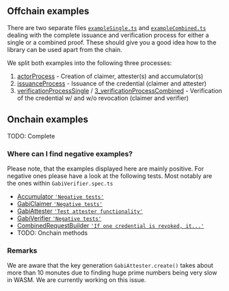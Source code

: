 ## Offchain examples

There are two separate files [`exampleSingle.ts`](exampleSingle.ts) and [`exampleCombined.ts`](exampleCombined.ts) dealing with the complete issuance and verification process for either a single or a combined proof. These should give you a good idea how to the library can be used apart from the chain.

We split both examples into the following three processes:

1. [actorProcess](./offchain/1_actorProcess.ts) - Creation of claimer, attester(s) and accumulator(s)
2. [issuanceProcess](./offchain/2_issuanceProcess.ts) - Issuance of the credential (claimer and attester)
3. [verificationProcessSingle](./offchain/3_verificationProcessSingle.ts) / [3_verificationProcessCombined](./offchain/3_verificationProcessCombined.ts) - Verification of the credential w/ and w/o revocation (claimer and verifier)

## Onchain examples

TODO: Complete

### Where can I find negative examples?

Please note, that the examples displayed here are mainly positive. For negative ones please have a look at the following tests. Most notably are the ones within `GabiVerifier.spec.ts`

- [Accumulator `'Negative tests'`](../../src/attestation/Accumulator.spec.ts#L79)
- [GabiClaimer `'Negative tests'`](../../src/claim/GabiClaimer.spec.ts#L362)
- [GabiAttester `'Test attester functionality'`](../../src/attestation/GabiAttester.spec.ts#L100)
- [GabiVerifier `'Negative tests'`](../../src/verification/GabiVerifier.spec.ts#419)
- [CombinedRequestBuilder `'If one credential is revoked, it...'`](../../src/attestation/CombinedRequestBuilder.spec.ts#234)
- TODO: Onchain methods

### Remarks

We are aware that the key generation `GabiAttester.create()` takes about more than 10 monutes due to finding huge prime numbers being very slow in WASM. We are currently working on this issue.
